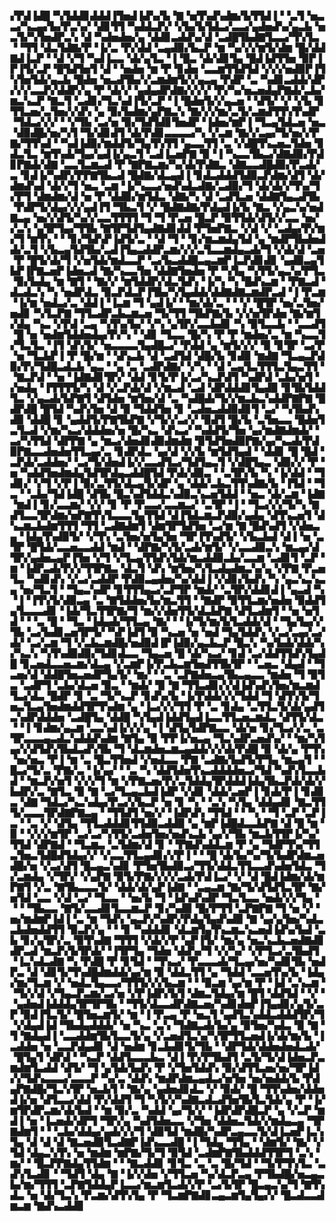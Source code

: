 ▞▛▟▐▟█▝▚▜▟▟▊▟▟▟▐▜▅▟▐▟▚▞▙▝▇▝▅▜▚▟▚▟▆▞▙▜▜▟▐▝▝▃▜▝▅▃▃▞▚▃▄▞▙▞▛▃▚▞▝▟▊▜▜▝▚▟▟▃▛▞▝▞▙▞▙▜▟▃▞▃▃▞▄▟▅▟▚▞▄▃▙▝▅▃▜▞▚▜▅▟▛▃▚▝▟▝▚▟▅▟▅▞▄▝▟▟▊▃▟▟▚▞▟▝▃▟█▜▙▟▇▜▃▃▞▜▚▜▃▝▝▜▜▝▟▃▜▟▇▞▛▝▐▞▃▝▛▞▟▟▝▃▄▟▉▞▙▃▛▝▆▝▚▞▞▞▆▜▞▟▆▝█▞▟▟▇▟▐▃▛▝▝▟▝▞▜▝▚▟▐▃▃▝▟▞▄▜▃▝▐▝█▃▝▟▞▟▊▜▄▝█▟▐▟▜▜▅▝▉▛▐▛▐▜▞▃▛▝█▜▟▜▅▜▝▟▝▝▅▟▅▝▆▝▛▝▊▟▅▝▃▃▆▜▜▟▜▟▝▞▞▞▅▟▉▛▐▜▚▜▅▜▟▞▄▃▙▝█▟▅▝▅▃▟▜▙▞▞▃▆▟▆▜▞▞▄▃▄▝▛▟▛▝▃▝▚▟▊▃▟▟▞▟▛▞▞▞▃▃▛▞▟▟▛▞▄▝▛▝▟▞▞▝▄▟▄▟▛▟▇▞▞▞▞▝▛▞▚▞▅▃▅▟▄▛▇▟▞▃▙▞▆▃▚▃▛▝▇▃▜▝▃▟▊▞▜▃▚▟▐▜▞▃▛▝▐▝█▟▅▜▞▞▄▃▅▝▝▟▜▞▝▞▝▞▙▝▊▜▜▃▅▞▃▜▅▞▞▟▚▝▄▝▉▞▙▟▆▞▄▛▇▃▚▝▇▞▞▞▆▞▃▜▞▃▆▟▜▜▚▜▚▟▛▝▜▟▃▞▞▞▝▝▞▜▙▝▃▞▅▝▉▞▜▟▜▟▊▜▅▟▛▝▐▟▅▞▆▛▐▝▜▃▄▜▟▃▅▝▅▃▝▟▉▟█▞▅▞▚▜▝▜▞▟▊▟▜▝▟▞▛▟▊▃▃▃▃▞▚▝▞▃▆▝▇▞▞▃▄▞▜▞▅▞▞▛▇▞▜▜▚▟▝▝▚▟▐▟▉▞▆▟▟▜▞▜▄▜▚▜▜▝▄▃▃▜▜▝▃▝▞▟█▜▚▃▅▃▜▟▅▝▊▟▃▜▃▝▆▜▚▟▞▜▄▞▄▟▐▞▄▃▜▝▃▟▐▃▅▛▇▝▉▝▐▝▚▃▃▜▙▃▞▟▇▟▉▞▛▟▊▛▇▟▞▟▇▝▃▃▜▃▆▃▟▝▛▝▇▛▇▃▆▞▚▞▟▞▛▟▇▃▝▟▇▃▃▟█▟▉▞▛▃▟▞▃▝▊▟▐▞▚▟▛▞▛▛▇▜▙▃▟▝█▟▇▞▟▃▄▟▐▝▊▟▃▟▟▟▜▟▉▃▛▟▆▞▟▜▝▟▞▟▆▟▚▟▝▟▞▞▜▝▅▃▝▃▆▝▐▞▚▃▃▞▅▟▚▟▃▟▇▞▃▟▉▞▜▝▟▞▟▞▞▜▚▞▜▞▛▜▝▟▆▟▆▞▟▝▅▝▛▝▟▟▉▞▆▜▟▃▝▟▇▞▚▝▟▝▃▟▜▃▅▝▟▟▇▜▄▃▟▜▙▝▛▟▛▜▞▟▄▞▞▞▄▟▐▜▝▜▙▃▜▝▞▝█▟▇▟▇▞▛▟▄▟▐▞▙▝▇▃▝▞▄▃▚▞▅▟▇▃▄▝▅▞▞▟▜▞▚▞▞▃▃▜▜▜▜▝▜▝▜▝▛▃▅▝█▃▛▝▉▜▜▟▞▟▜▞▞▃▃▝▅▞▞▃▚▝▄▜▛▜▄▞▜▜▙▝▇▜▛▜▟▜▄▟▇▟▊▟▟▝▛▜▅▛▇▃▝▞▟▝▞▝▃▟▄▞▛▞▆▞▜▝▆▜▚▝▝▝▊▞▜▟▚▛▐▟▜▞▃▝▝▟▝▜▝▝▊▞▆▃▆▟▄▜▟▝▄▝▆▟▛▜▙▟▅▟▟▞▃▜▝▞▙▃▄▜▟▜▙▞▃▟▐▜▄▃▟▟▛▃▆▞▞▞▃▜▃▃▆▟▄▃▟▞▜▝▞▟▞▟▝▃▅▝▛▝█▜▞▟▞▜▝▞▅▜▟▞▆▟▃▃▛▝▃▞▙▃▟▟█▃▄▃▆▛▐▃▛▟▊▟▊▝▄▟▉▃▄▜▙▛▐▛▇▃▅▛▐▟▅▃▟▝▇▞▚▃▃▜▅▝▟▟▇▜▅▟▅▝▛▝▚▜▄▝▚▜▜▞▄▃▚▞▛▜▃▝▉▞▙▟▄▝▆▝▇▜▝▝▇▞▞▝▆▜▟▟▛▞▟▃▜▟▚▝▐▞▚▝▚▝█▟▚▃▆▝▝▛▇▃▟▝▟▃▟▃▚▝▚▝▅▟▛▟▃▝▉▃▛▟▃▛▐▜▙▞▚▜▄▟▟▞▟▟▇▟▇▃▆▟▛▃▟▝▐▝▛▃▆▝▐▞▆▝▅▟▃▞▃▝▟▟▐▝▐▃▆▝▜▝▄▟▐▞▝▝▆▞▟▞▃▝▝▝▞▝█▜▛▝▅▞▃▜▅▞▅▟▊▝▚▜▃▛▇▝▜▜▃▟▛▃▙▃▆▃▅▝▜▞▜▜▝▜▙▛▇▞▙▝▞▞▅▜▛▟▅▝▇▞▆▜▞▟▄▝▚▃▝▞▛▟▝▃▄▝▚▜▚▞▙▞▝▞▚▝▄▜▛▞▃▃▙▟▊▝▚▝▉▜▃▃▙▝▝▃▃▟▜▝█▝▅▝▅▟▆▜▟▟▅▟▄▞▛▞▚▝▝▟▊▝▜▃▃▝█▞▚▝▛▝▛▝▆▟▅▞▃▝▆▝▚▃▃▜▞▜▃▜▃▝▐▜▝▟▚▜▞▝▅▃▃▃▃▜▄▟█▃▞▝▛▟▟▝▄▝▆▜▞▞▞▝▉▝▊▜▛▝▃▞▛▝▅▝▜▃▙▛▐▝▛▝█▞▆▝▝▟▚▃▙▝▟▝▃▟▜▟▝▟█▞▙▝▊▟▉▝▆▟▇▝▜▃▄▃▛▟▉▞▛▞▜▟█▃▟▃▙▝▄▃▝▝▄▝▃▝▃▟▛▟▇▞▝▞▚▝▝▟▝▃▄▜▃▜▜▜▃▜▄▃▜▜▝▝▇▃▛▟▝▝▅▝▐▟▇▟▊▜▛▞▝▟▟▝▊▜▞▛▐▞▃▞▚▃▛▟▜▝▚▟▛▟▝▃▙▞▅▜▝▞▅▟▄▝▐▜▜▜▜▞▚▝▟▝▞▃▛▟▞▟▝▞▆▃▟▝▃▟▝▟▛▟▟▟▊▜▄▟▉▝▊▜▙▜▟▟▜▃▝▞▄▃▟▞▙▛▇▜▝▟▜▟▅▝▆▜▅▞▟▝▃▝▚▟█▟▞▜▞▞▆▃▙▃▚▟▟▛▇▛▇▝█▟▛▟█▝█▜▟▝▚▟▚▜▅▝▟▝▉▝▜▟▟▜▅▝▊▝▃▟▅▃▟▟▉▟▊▜▝▃▞▝▚▜▙▟▚▟▉▝▟▟█▝▊▝▄▟▟▜▞▛▇▜▙▛▇▝▞▜▞▞▃▞▞▝▉▟▜▝█▞▙▝▃▜▅▃▃▝█▟▅▜▃▜▃▟▝▞▆▞▚▃▞▟▟▟▅▞▅▝█▞▚▃▝▟▚▃▞▝▚▟▟▜▞▜▅▝▄▞▆▟▇▟▆▟▞▝▃▞▚▜▜▟▝▟▛▛▇▝▄▝▆▃▞▟▅▟▊▟▉▟▆▟▆▝▉▜▟▜▅▟▉▛▇▞▄▞▚▃▟▞▛▟▉▛▇▃▃▟▅▟▅▜▜▃▄▞▃▝▊▟▛▟▃▝▄▞▟▝▞▞▙▝▆▜▟▜▄▟▝▝▟▟▊▝█▝█▟▝▃▛▟▞▃▟▟▅▞▝▃▞▜▞▟▅▟▐▞▞▃▃▟▜▃▞▜▟▜▄▃▜▝▞▟█▜▄▃▝▟▉▞▞▝▛▝▅▝▚▟▟▜▅▟▆▟▄▜▟▜▛▟▄▃▟▟█▜▟▝▛▟▞▟▉▃▝▝▃▜▛▞▙▝▚▝▐▞▟▟▝▝▜▟▊▞▝▞▜▝▞▛▐▝▉▞▃▜▜▞▟▃▄▜▞▟▛▝▄▝▟▟▞▃▙▃▜▜▚▟▇▞▙▝▐▜▟▝▝▜▃▝▝▃▙▞▜▟▐▟█▝▟▜▙▝█▃▚▟▜▟▟▃▚▟▉▃▚▃▅▜▟▟▝▝▅▃▝▟▞▃▆▝▐▟▇▝▆▟▐▝▊▞▃▃▆▞▝▞▞▝▊▝▛▝▛▃▃▞▃▃▆▃▞▝▃▜▛▝▐▝▝▜▃▞▞▞▜▞▚▝▇▟▜▃▃▜▛▟▆▞▅▛▇▜▚▜▃▃▃▜▄▜▜▟▝▟▐▜▟▃▆▃▛▟▉▞▄▟▄▝▟▜▚▃▅▜▝▟▚▃▆▃▙▟▆▜▜▜▝▜▜▝▃▟▇▟▆▜▝▟▆▜▛▜▟▜▅▝▃▞▆▝▇▝█▟▚▟▜▝▞▟▅▃▄▝▐▟▄▜▚▟▉▜▞▝▞▜▚▝▃▜▅▞▅▜▄▜▅▝▜▛▐▜▚▟▜▞▝▞▙▃▙▟▝▟▐▝▅▝▃▜▛▝█▜▟▞▃▃▅▃▃▟▟▝▆▟▝▝▟▛▇▞▚▜▞▃▟▞▆▜▞▝▞▃▃▟▉▃▚▝▆▃▄▞▟▜▛▞▄▟▅▃▄▛▐▜▅▝▞▜▝▞▜▃▄▜▜▟▚▜▟▞▆▃▟▟▉▃▙▞▃▃▆▝▃▟▊▜▝▃▛▝▆▝▐▟▛▃▟▞▛▞▞▜▜▛▇▃▝▟▃▜▝▟▚▝▆▜▅▞▚▜▃▟▄▟▆▃▚▞▄▝▞▛▇▝▛▃▅▜▃▝▚▟▊▟▚▝▞▃▞▃▟▟▛▝▛▟▉▃▄▟▅▞▚▞▟▟▐▝▞▟▊▞▙▟▚▝▚▝▄▃▚▃▚▃▄▝▅▞▜▃▜▝▝▜▄▃▚▟▛▝▊▜▜▜▄▃▞▃▛▜▛▝▆▟▞▝▃▜▛▞▟▟▊▟▐▝▄▃▟▝▚▝▐▝▐▜▚▜▞▟▉▃▄▝▃▝▇▜▟▟▅▞▙▞▆▃▜▜▝▝▇▟▛▝▉▜▜▃▆▞▅▟▅▝▉▟▟▜▄▜▃▃▃▟▊▝▐▟▞▜▃▜▜▛▇▞▜▝▆▞▞▟▅▜▜▞▟▃▙▛▇▝▟▜▃▟▆▜▝▝▅▝▅▜▟▝▝▝▃▝█▝▝▜▃▝▐▟▄▟▞▜▜▃▄▝▇▞▝▝▐▞▜▞▆▞▙▜▃▟▟▞▟▝▝▜▄▜▄▞▞▜▙▝▃▞▙▟▊▃▅▜▛▜▞▝▚▛▐▟▜▝▉▝▚▃▅▝▅▝▅▟▝▜▄▜▟▟▚▝▞▃▞▃▄▞▃▞▟▞▝▃▞▃▆▝▜▝▞▃▙▃▆▟█▞▅▟▉▟▐▛▐▟▉▞▄▃▙▃▛▝█▃▚▝▚▞▙▟▞▟▟▞▚▞▚▃▚▝▚▜▚▟▉▟▉▞▜▟▊▟▃▃▝▜▄▃▅▝█▝▟▞▚▃▞▝▊▟▝▃▞▟▟▜▜▟▚▜▄▟█▝▊▃▅▟▃▃▅▃▆▞▟▃▄▝▞▃▆▛▐▞▛▃▙▃▆▜▅▟▜▜▙▜▛▝▝▃▅▃▝▟▄▟▝▝▜▃▅▞▟▝▟▟█▜▅▃▅▟▛▜▄▜▞▝▆▞▝▝▃▝▃▛▇▟▅▃▄▜▙▃▄▃▃▝▆▟▅▝▜▝▉▜▃▝▃▟▛▜▝▃▙▞▟▃▅▝▉▃▝▝▆▟▞▝▉▝▇▝▜▜▃▟▊▞▞▟▐▟▚▟▚▜▅▞▆▃▆▟▜▃▞▟▃▝█▟▛▝▊▝▃▝▜▞▚▃▛▝▊▟▚▞▙▝▐▞▛▟▟▞▞▞▜▟▟▝▜▝▟▜▚▜▞▜▅▃▜▃▄▜▅▟▆▟▟▜▛▜▚▟▆▝▄▝▐▃▞▞▞▜▜▝▛▝▃▝▊▟▄▝▃▜▜▃▜▞▟▞▄▟▜▃▚▟▛▟▟▟▅▝▃▟█▜▄▝▟▟█▝▚▜▄▟▐▟▟▜▄▟▐▃▃▜▜▃▅▃▆▟▃▝▟▜▜▞▟▃▝▝▐▝▊▟▆▞▄▃▆▝▃▃▚▟▐▞▞▞▄▝▐▝▟▜▄▜▟▛▇▃▃▝▟▞▅▝▊▞▜▃▞▞▃▝▃▜▛▃▃▃▄▃▟▃▚▟▟▟▚▟▆▝▇▜▄▝▉▝▛▛▐▞▅▃▄▝▜▃▚▟▛▃▅▟▚▞▝▝▆▞▚▜▄▞▞▟▜▟▚▜▙▟▃▟▚▜▙▝▜▝▟▃▆▟▅▃▆▃▄▟▟▞▞▞▟▞▛▟█▝▉▝▟▞▄▝▛▜▚▝▅▞▅▃▝▛▐▝▆▝▃▝█▃▜▜▅▟▝▞▅▟▃▃▝▛▇▝▃▟▇▞▙▟▜▞▛▜▄▝▆▃▄▜▝▝█▃▞▜▞▃▝▛▇▞▃▝▐▞▄▞▝▝▃▝▚▝▟▟▜▟▅▜▚▃▟▟▟▟▅▃▞▜▟▝▚▟▚▜▃▃▙▟▝▝▆▃▛▞▅▜▝▞▞▞▜▝▆▝▞▛▇▃▅▞▛▞▃▜▟▟▄▜▛▟▟▟▐▟▄▜▙▃▛▟▞▟▞▞▙▟▛▞▃▝▇▜▃▝▉▝▇▝▃▞▜▃▄▃▙▟▐▟▛▝▞▟▊▝▟▟▞▃▅▛▐▝▊▟▞▛▐▝▊▟▊▃▝▟▇▝▜▟▃▞▚▃▚▟▄▞▛▃▞▞▙▃▛▝▅▝▊▝▚▝▝▃▚▝▚▜▄▝▟▟▄▟▊▝▇▃▜▜▜▞▃▃▃▜▛▟▇▛▇▃▄▝▝▜▜▟▜▝▅▞▞▝▐▟▛▟▚▝▜▜▟▝▝▝▚▝▝▜▝▃▛▝▃▛▐▃▝▝▃▝▞▝▟▜▄▝▜▜▃▟▟▟▊▜▜▟▉▃▟▟▉▝▄▝▆▛▐▟█▟▃▃▙▛▇▝▟▝█▝▆▝▉▝▝▞▞▞▆▜▛▝▃▞▃▞▚▜▜▞▃▟▅▜▅▞▅▟▚▃▙▝▄▞▞▜▙▝▆▃▙▜▜▛▐▞▚▞▜▜▟▝▟▛▇▟▝▝▜▃▆▃▝▃▜▟▆▞▟▝▊▝▝▛▇▟▚▟▟▃▆▝▛▝▄▝▜▟▛▜▚▞▜▜▃▜▅▃▜▟█▟▜▟▄▞▞▝▞▃▃▜▜▃▄▟▊▞▞▛▐▝▝▝█▝▟▞▙▞▚▞▜▞▙▟▛▟▆▃▅▟█▞▅▝▞▃▞▟▜▝█▃▄▃▚▟▊▝▛▜▅▜▙▟▉▃▞▜▜▞▟▟▃▜▜▃▃▟▚▟▅▜▟▃▝▜▞▃▆▟▄▝▞▜▛▞▝▞▄▛▇▝▉▜▞▛▇▞▞▞▞▃▟▞▛▟▐▃▞▝▞▝▟▝█▟▐▟▆▞▟▞▆▛▇▜▝▞▃▝▇▜▙▃▃▃▜▞▝▟▟▞▟▞▄▛▐▟▇▝▝▃▄▃▆▝▇▞▜▞▟▜▟▜▃▜▛▝▇▞▅▜▟▝▃▃▝▞▟▝▃▞▝▜▃▃▝▝▅▞▙▝▜▝▐▟▚▟▚▟▛▝▜▃▜▃▃▝▅▟▞▞▞▜▄▝▝▝▝▜▙▃▃▝▇▜▞▃▃▟▊▜▃▃▆▃▛▝▊▞▚▟▉▝█▞▛▜▜▝▃▛▇▛▇▝▜▝▅▝▞▝▅▞▆▟▆▛▐▟▐▝▃▝▆▝▜▟▚▝▄▃▛▞▚▟▛▞▛▟▄▜▄▟▚▟▉▝▇▝▄▞▄▜▅▞▚▟▃▃▙▟▅▟▟▜▜▝▉▃▛▞▄▝▝▝▊▝▚▟▟▟▊▝▟▃▆▜▄▜▚▃▆▃▚▃▅▟▐▟▚▞▙▟▝▃▙▝▊▞▄▜▛▞▃▝▉▜▚▟▇▝▜▜▜▝▞▟▞▞▛▝▄▛▐▜▞▝▆▞▄▝▅▃▚▃▙▃▅▟▇▟▊▟▛▃▟▝▆▃▛▞▙▜▛▟▞▝▐▜▛▜▄▝▜▟▅▝▟▟▚▞▜▝▞▞▚▞▝▞▛▜▃▞▃▜▙▟▜▝▐▃▚▟▃▟▇▝▚▝▛▟█▝▛▝▊▜▟▝▝▜▚▃▞▝▛▃▃▃▟▞▜▃▄▞▅▞▚▟▊▜▙▝▅▟▛▃▝▟▝▟▊▜▞▜▚▟█▟▆▟▟▞▄▞▆▝▉▝▟▟▃▜▜▝▄▝▜▟▟▝▃▃▅▜▚▞▙▝▐▟▄▞▆▞▜▃▆▝▞▝▅▟▃▜▄▃▃▞▜▜▜▞▞▞▙▃▆▝▝▝▉▃▆▝▄▞▆▝▛▝▐▟▝▃▚▃▆▝▝▜▞▞▟▝▞▜▄▃▛▃▆▞▃▞▅▝▞▛▐▟▛▞▙▜▝▟▆▃▜▟▄▞▆▝█▜▝▟▟▜▟▝▝▞▝▝▄▟▅▟▐▟▟▟▄▜▛▜▛▜▙▝▝▜▜▞▟▃▃▟▛▟▇▃▅▞▚▟▊▟▅▛▐▜▄▟▊▞▄▜▞▃▛▝▉▟▐▜▃▜▞▝█▜▅▃▆▜▞▝▆▝▐▝▛▃▄▝▛▝▅▃▜▝▄▟▜▃▚▟▟▃▟▟▟▜▛▞▜▝▞▟▄▟▐▟▝▜▙▟▄▟▟▟▞▝▅▝▚▃▝▃▚▝▜▟▇▃▟▞▙▞▄▝▉▜▅▞▚▟▃▝▉▝▇▝▜▝▇▟▄▟▐▝▃▃▟▟▆▜▙▜▃▃▜▞▄▝▞▃▅▟▜▃▚▞▚▜▛▜▜▃▅▟▐▞▟▞▆▞▙▝▐▃▟▟▅▝▅▝▃▃▛▟▄▟▊▝▟▝▅▟▆▝▊▃▙▟▊▜▞▜▙▝▝▟▛▜▟▞▟▟▅▟▅▟▃▟▞▝█▜▄▜▝▟▛▟▝▝▚▃▛▝▟▟▜▃▃▃▙▃▝▟▐▝▛▞▛▜▙▟▜▝▃▜▞▜▞▟▐▟▅▃▛▃▆▟▆▜▃▟▟▝▟▜▞▝▜▝▄▜▟▞▙▟▚▝▛▝▞▜▅▜▟▟▚▝▉▞▟▜▜▃▅▞▅▞▜▛▐▟▞▞▜▟▚▃▃▃▞▃▃▃▛▝▚▞▃▝▟▟▚▝▆▟▛▟▆▃▄▟▃▞▅▜▅▝▅▞▅▟▟▞▙▝▛▟▄▛▇▟█▞▜▃▚▜▛▝▅▃▙▜▝▝▇▞▄▝▄▟▅▟▊▟▃▝▞▝▉▟▞▝█▝▜▜▚▟▅▞▟▟▅▟▐▞▅▝▟▜▃▃▞▟▟▝▛▞▟▟▜▝▜▝▚▜▞▞▚▟▇▃▟▃▟▜▅▜▙▜▃▜▟▞▄▝▛▝▐▞▆▜▛▟▛▃▆▞▟▞▙▟▝▝▆▝▉▞▃▝▚▟▟▝▄▞▜▞▞▝▐▟▛▟▛▟█▃▛▝▄▝▞▃▛▝▆▟▐▝▅▝▐▃▅▟▞▟▛▜▝▜▛▞▄▝▚▟▜▟▅▃▃▝▞▜▅▝▟▟▅▃▜▟▞▞▆▟▄▃▄▝▜▛▇▟▆▜▝▝▝▃▙▞▟▟▄▞▄▟▞▞▞▜▝▟▉▜▟▝▆▟█▞▚▟▛▃▄▃▃▜▞▟▐▃▅▛▐▃▚▜▄▝▟▝▟▝▟▝▇▃▅▟▉▜▃▟▇▛▐▟▚▃▃▟█▝▐▝▜▟▄▝▜▜▄▝▝▟▆▜▞▝▇▞▝▞▜▟▝▟▄▃▚▜▚▝▅▝▆▟▆▝▆▛▇▞▜▞▜▝▉▜▟▝▃▟▆▛▇▜▙▟▟▟▜▜▛▜▝▃▚▝▆▞▝▝█▃▛▛▇▟▄▜▜▟▆▝▝▝▇▃▟▟▊▝▊▜▃▝▃▝▃▝█▞▜▟▝▝▜▞▛▜▚▜▃▝▃▟▚▜▃▟▊▝▝▜▟▜▝▟▄▝▇▝▐▞▞▟▅▝▞▜▜▃▅▝▚▞▟▃▛▃▄▝▛▜▙▟█▞▅▃▄▃▙▞▆▞▜▜▜▝▃▛▇▜▟▟▄▛▐▃▃▞▆▃▆▜▃▟▞▞▛▝▃▞▙▜▛▝█▃▄▃▚▞▜▝▇▜▚▟▃▝▅▝▟▞▜▃▚▝▛▃▆▞▟▜▚▜▄▝▛▝▜▃▆▛▇▟▊▃▄▃▆▜▄▜▄▞▞▝█▃▟▃▃▟▆▃▆▝▇▟▚▃▟▟▊
